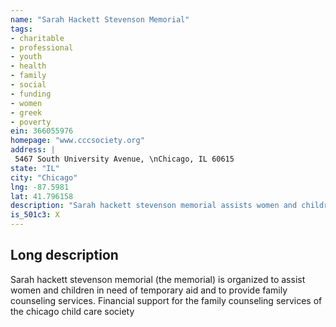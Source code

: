 ```yaml
---
name: "Sarah Hackett Stevenson Memorial"
tags:
- charitable
- professional
- youth
- health
- family
- social
- funding
- women
- greek
- poverty
ein: 366055976
homepage: "www.cccsociety.org"
address: |
 5467 South University Avenue, \nChicago, IL 60615
state: "IL"
city: "Chicago"
lng: -87.5981
lat: 41.796158
description: "Sarah hackett stevenson memorial assists women and children in need of temporary aid and provides family counseling services. "
is_501c3: X
---
```


## Long description

Sarah hackett stevenson memorial (the memorial) is organized to assist women and children in need of temporary aid and to provide family counseling services. Financial support for the family counseling services of the chicago child care society
